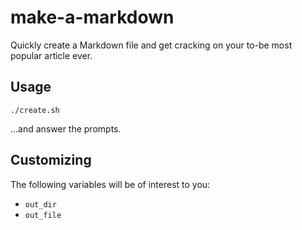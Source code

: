 # make-a-markdown

Quickly create a Markdown file and get cracking on your to-be most popular article ever.

## Usage

```
./create.sh
```

...and answer the prompts.

## Customizing

The following variables will be of interest to you:

- `out_dir`
- `out_file`